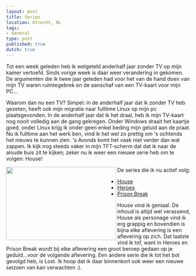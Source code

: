 ```yaml
---
layout: post
title: Series
location: Utrecht, NL
tags:
- General
type: post
published: true
dutch: true
---
```

Tot een week geleden heb ik welgeteld anderhalf jaar zonder TV op mijn kamer vertoefd. Sinds vorige week is daar weer verandering in gekomen. De argumenten die ik twee jaar geleden had voor het van de hand doen van mijn TV waren ruimtegebrek en de aanschaf van een TV-kaart voor mijn PC...<!--more-->

Waarom dan nu een TV? Simpel: in de anderhalf jaar dat ik zonder TV heb gezeten, heeft ook mijn migratie naar fulltime Linux op mijn pc plaatsgevonden.  In de anderhalf jaar dat ik het draai, heb ik mijn TV-kaart nog nooit volledig aan de gang gekregen. Onder Windows draait het kaartje goed, onder Linux krijg ik onder geen enkel beding mijn geluid aan de praat. Nu ik fulltime aan het werk ben, vind ik het wel zo prettig om 's ochtends het nieuws te kunnen zien. 's Avonds komt het vaak niet verder dan wat zappen. Ik kijk nog steeds vaker in mijn TFT-scherm dat dat ik naar de aloude buis zit te kijken; zeker nu ik weer een nieuwe serie heb om te volgen: House!

<img src="http://www.internet-commercial.com/house_cast.jpg" align="left" height="200" width="300" />

De series die ik nu actief volg:
<ul>
	<li><a href="http://nl.wikipedia.org/wiki/House_%28televisie%29">House</a></li>
	<li><a href="http://nl.wikipedia.org/wiki/Heroes_%28televisieserie%29">Heroes</a></li>
	<li><a href="http://nl.wikipedia.org/wiki/Prison_Break">Prison Break</a></li>
</ul>
House vind ik geniaal. De inhoud is altijd wel verassend, House als personage vind ik erg grappig en bovendien is bijna elke aflevering is een aflevering op zich. Dat laatste vind ik tof, want in Heroes en Prison Break wordt bij elke aflevering een groot beroep gedaan op je geduld...voor de volgende aflevering. Een andere serie die ik tot het bot gevolgd heb, is Lost. Ik hoop dat ik daar binnenkort ook weer een nieuwe seizoen van kan verwachten :).

